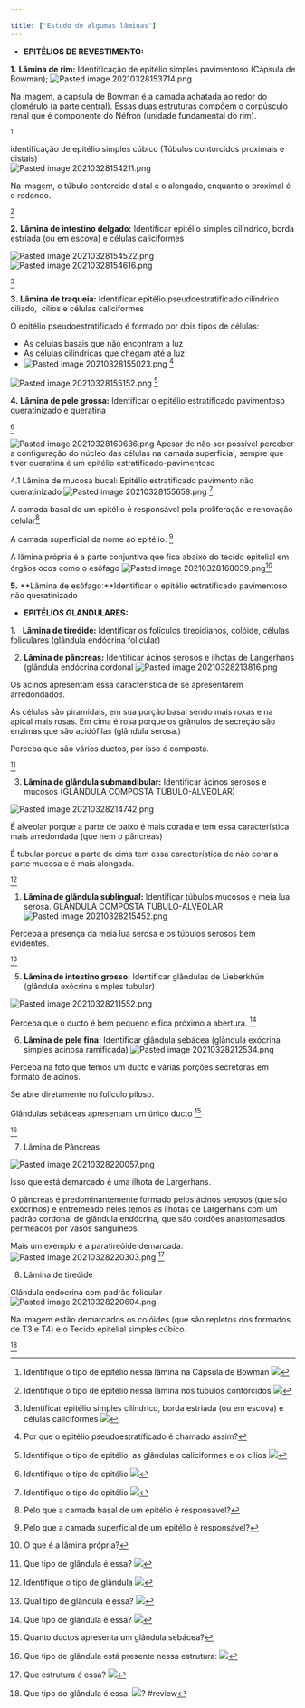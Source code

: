 ```yaml
---

title: ["Estudo de algumas lâminas"]
---
```

-   **EPITÉLIOS DE REVESTIMENTO:**

**1.** **Lâmina de rim:** Identificação de epitélio simples pavimentoso (Cápsula de Bowman); 
![Pasted image 20210328153714.png](Pasted%20image%2020210328153714.png)

Na imagem, a cápsula de Bowman é a camada achatada ao redor do glomérulo (a parte central). Essas duas estruturas compõem o corpúsculo renal que é componente do Néfron (unidade fundamental do rim).

[^742070]

[^742070]: Identifique o tipo de epitélio nessa lâmina na Cápsula de Bowman ![](https://editora.pucrs.br/edipucrs/acessolivre/livros/atlas-de-histologia/assets/img/tecido-epitelial/001.png)

identificação de epitélio simples cúbico (Túbulos contorcidos proximais e distais)  
![Pasted image 20210328154211.png](Pasted%20image%2020210328154211.png)

Na imagem, o túbulo contorcido distal é o alongado, enquanto o proximal é o redondo.

[^328187]

[^328187]: Identifique o tipo de epitélio nessa lâmina nos túbulos contorcidos ![](https://editora.pucrs.br/edipucrs/acessolivre/livros/atlas-de-histologia/assets/img/tecido-epitelial/002.png)



**2.** **Lâmina de intestino delgado:** Identificar epitélio simples cilíndrico, borda estriada (ou em escova) e células caliciformes

![Pasted image 20210328154522.png](Pasted%20image%2020210328154522.png)
![Pasted image 20210328154616.png](Pasted%20image%2020210328154616.png)

[^868890]

[^868890]:  Identificar epitélio simples cilíndrico, borda estriada (ou em escova) e células caliciformes ![](https://editora.pucrs.br/edipucrs/acessolivre/livros/atlas-de-histologia/assets/img/tecido-epitelial/003.png)


**3.** **Lâmina de traqueia:** Identificar epitélio pseudoestratificado cilíndrico ciliado,  cílios e células caliciformes

O epitélio pseudoestratificado é formado por dois tipos de células:
+ As células basais que não encontram a luz
+ As células cilíndricas que chegam até a luz
+ ![Pasted image 20210328155023.png](Pasted%20image%2020210328155023.png) [^626282]

[^626282]: Por que o epitélio pseudoestratificado é chamado assim?

![Pasted image 20210328155152.png](Pasted%20image%2020210328155152.png)
[^952173]

[^952173]: Identifique o tipo de epitélio, as glândulas caliciformes e os cílios ![](https://editora.pucrs.br/edipucrs/acessolivre/livros/atlas-de-histologia/assets/img/tecido-epitelial/007.png)



**4.** **Lâmina de pele grossa:** Identificar o epitélio estratificado pavimentoso queratinizado e queratina

[^259979]

[^259979]: Identifique o tipo de epitélio ![](https://editora.pucrs.br/edipucrs/acessolivre/livros/atlas-de-histologia/assets/img/tecido-epitelial/013.png)

![Pasted image 20210328160636.png](Pasted%20image%2020210328160636.png)
Apesar de não ser possível perceber a configuração do núcleo das células na camada superficial, sempre que tiver queratina é um epitélio estratificado-pavimentoso

4.1 Lâmina de mucosa bucal: Epitélio estratificado pavimento não queratinizado
![Pasted image 20210328155658.png](Pasted%20image%2020210328155658.png)
[^695515]

[^695515]: Identifique o tipo de epitélio ![](https://editora.pucrs.br/edipucrs/acessolivre/livros/atlas-de-histologia/assets/img/tecido-epitelial/010.png)

A camada basal de um epitélio é responsável pela proliferação e renovação celular[^635008]

[^635008]: Pelo que a camada basal de um epitélio é responsável?


A camada superficial da nome ao epitélio. [^873858]

[^873858]: Pelo que a camada superficial de um epitélio é responsável?
 
 A lâmina própria é a parte conjuntiva que fica abaixo do tecido epitelial em órgãos ocos como o esôfago
 ![Pasted image 20210328160039.png](Pasted%20image%2020210328160039.png)[^392136]
 
 [^392136]: O que é a lâmina própria?
 

**5.** **Lâmina de esôfago:**Identificar o epitélio estratificado pavimentoso não queratinizado

-   **EPITÉLIOS GLANDULARES:**

1.   **Lâmina de tireóide:** Identificar os folículos tireoidianos, colóide, células foliculares (glândula endócrina folicular)

 2. **Lâmina de pâncreas:** Identificar ácinos serosos e ilhotas de Langerhans (glândula endócrina cordonal
![Pasted image 20210328213816.png](Pasted%20image%2020210328213816.png)

Os acinos apresentam essa característica de se apresentarem arredondados.

As células são piramidais, em sua porção basal sendo mais roxas e na apical mais rosas. Em cima é rosa porque os grânulos de secreção são enzimas que são acidófilas (glândula serosa.)

Perceba que são vários ductos, por isso é composta.

[^510436]

[^510436]: Que tipo de glândula é essa? ![](https://editora.pucrs.br/edipucrs/acessolivre/livros/atlas-de-histologia/assets/img/tecido-epitelial/023.png)


3. **Lâmina de glândula submandibular:** Identificar ácinos serosos e mucosos (GLÂNDULA COMPOSTA TÚBULO-ALVEOLAR)

![Pasted image 20210328214742.png](Pasted%20image%2020210328214742.png)

É alveolar porque a parte de baixo é mais corada e tem essa característica mais arredondada (que nem o pâncreas)

É tubular porque a parte de cima tem essa característica de não corar a parte mucosa e é mais alongada.

[^552242]

[^552242]: Identifique o tipo de glândula ![](https://editora.pucrs.br/edipucrs/acessolivre/livros/atlas-de-histologia/assets/img/tecido-epitelial/025.png)


1. **Lâmina de glândula sublingual:** Identificar túbulos mucosos e meia lua serosa. GLÂNDULA COMPOSTA TÚBULO-ALVEOLAR
![Pasted image 20210328215452.png](Pasted%20image%2020210328215452.png)

Perceba a presença da meia lua serosa e os túbulos serosos bem evidentes.

[^902531]

[^902531]: Qual tipo de glândula é essa? ![](https://editora.pucrs.br/edipucrs/acessolivre/livros/atlas-de-histologia/assets/img/tecido-epitelial/026.png)


5.  **Lâmina de intestino grosso:** Identificar glândulas de Lieberkhün (glândula exócrina simples tubular)

![Pasted image 20210328211552.png](Pasted%20image%2020210328211552.png)

Perceba que o ducto é bem pequeno e fica próximo a abertura.
[^461430]

[^461430]: Que tipo de glândula é essa? ![](https://editora.pucrs.br/edipucrs/acessolivre/livros/atlas-de-histologia/assets/img/tecido-epitelial/018.png)

6. **Lâmina de pele fina:** Identificar glândula sebácea (glândula exócrina simples acinosa ramificada)
![Pasted image 20210328212534.png](Pasted%20image%2020210328212534.png)

Perceba na foto que temos um ducto e várias porções secretoras em formato de acinos.

Se abre diretamente no folículo piloso.

Glândulas sebáceas apresentam um único ducto [^672372]

[^672372]: Quanto ductos apresenta um glândula sebácea?

[^795118]

[^795118]: Que tipo de glândula está presente nessa estrutura: ![](https://editora.pucrs.br/edipucrs/acessolivre/livros/atlas-de-histologia/assets/img/tecido-epitelial/021.png)

7. Lâmina de Pâncreas

![Pasted image 20210328220057.png](Pasted%20image%2020210328220057.png)

Isso que está demarcado é uma ilhota de Largerhans.

O pâncreas é predominantemente formado pelos ácinos serosos (que são exócrinos) e entremeado neles temos as ilhotas de Largerhans com um padrão cordonal de glândula endócrina, que são cordões anastomasados permeados por vasos sanguíneos.

Mais um exemplo é a paratireóide demarcada: ![Pasted image 20210328220303.png](Pasted%20image%2020210328220303.png)
[^966550]

[^966550]: Que estrutura é essa? ![](https://editora.pucrs.br/edipucrs/acessolivre/livros/atlas-de-histologia/assets/img/tecido-epitelial/029.png)

8. Lâmina de tireóide

Glândula endócrina com padrão folicular
![Pasted image 20210328220604.png](Pasted%20image%2020210328220604.png)

Na imagem estão demarcados os colóides (que são repletos dos formados de T3 e T4) e o Tecido epitelial simples cúbico.

[^741446]

[^741446]: Que tipo de glândula é essa: ![](https://editora.pucrs.br/edipucrs/acessolivre/livros/atlas-de-histologia/assets/img/tecido-epitelial/027.png)?
#review 
